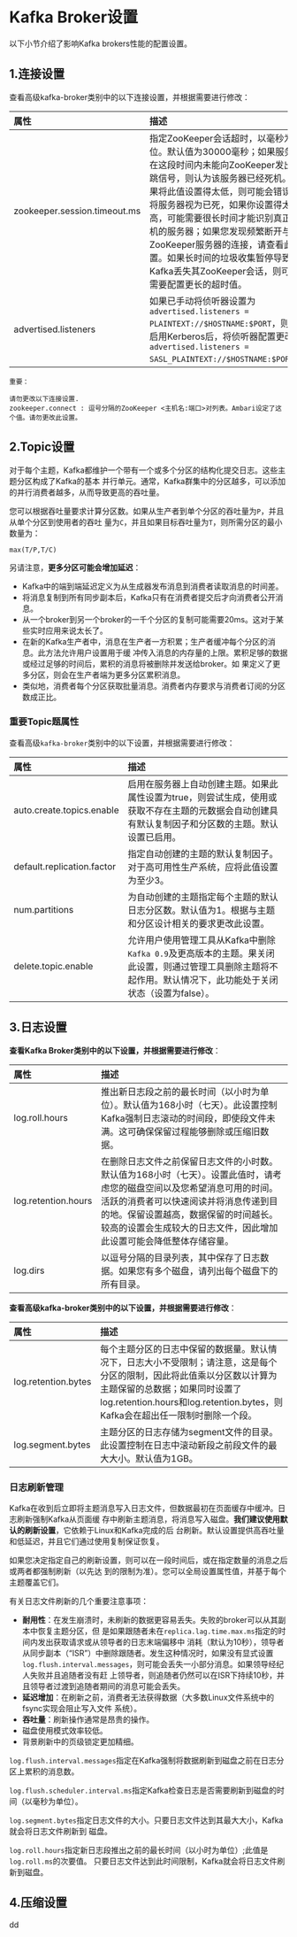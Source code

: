 Kafka Broker设置
================================================================================
以下小节介绍了影响Kafka brokers性能的配置设置。

## 1.连接设置
查看高级kafka-broker类别中的以下连接设置，并根据需要进行修改：

| 属性 | 描述 |
| :------------- | :------------- |
| zookeeper.session.timeout.ms | 指定ZooKeeper会话超时，以毫秒为单位。默认值为30000毫秒；如果服务器在这段时间内未能向ZooKeeper发出心跳信号，则认为该服务器已经死机。如果将此值设置得太低，则可能会错误地将服务器视为已死，如果你设置得太高，可能需要很长时间才能识别真正死机的服务器；如果您发现频繁断开与ZooKeeper服务器的连接，请查看此设置。如果长时间的垃圾收集暂停导致Kafka丢失其ZooKeeper会话，则可能需要配置更长的超时值。|
| advertised.listeners | 如果已手动将侦听器设置为`advertised.listeners = PLAINTEXT://$HOSTNAME:$PORT`，则在启用Kerberos后，将侦听器配置更改为`advertised.listeners = SASL_PLAINTEXT://$HOSTNAME:$PORT`。 |

```
重要：

请勿更改以下连接设置.
zookeeper.connect : 逗号分隔的ZooKeeper <主机名:端口>对列表。Ambari设定了这个值。请勿更改此设置。
```

## 2.Topic设置
对于每个主题，Kafka都维护一个带有一个或多个分区的结构化提交日志。这些主题分区构成了Kafka的基本
并行单元。通常，Kafka群集中的分区越多，可以添加的并行消费者越多，从而导致更高的吞吐量。

您可以根据吞吐量要求计算分区数。如果从生产者到单个分区的吞吐量为`P`，并且从单个分区到使用者的吞吐
量为`C`，并且如果目标吞吐量为`T`，则所需分区的最小数量为：
```
max(T/P,T/C)
```
另请注意，**更多分区可能会增加延迟**：
+ Kafka中的端到端延迟定义为从生成器发布消息到消费者读取消息的时间差。
+ 将消息复制到所有同步副本后，Kafka只有在消费者提交后才向消费者公开消息。
+ 从一个broker到另一个broker的一千个分区的复制可能需要20ms。这对于某些实时应用来说太长了。
+ 在新的Kafka生产者中，消息在生产者一方积累；生产者缓冲每个分区的消息。此方法允许用户设置用于缓
冲传入消息的内存量的上限。累积足够的数据或经过足够的时间后，累积的消息将被删除并发送给broker。如
果定义了更多分区，则会在生产者端为更多分区累积消息。
+ 类似地，消费者每个分区获取批量消息。消费者内存要求与消费者订阅的分区数成正比。

### 重要Topic题属性
查看高级`kafka-broker`类别中的以下设置，并根据需要进行修改：

| 属性 | 描述 |
| :------------- | :------------- |
| auto.create.topics.enable | 启用在服务器上自动创建主题。如果此属性设置为true，则尝试生成，使用或获取不存在主题的元数据会自动创建具有默认复制因子和分区数的主题。默认设置已启用。 |
| default.replication.factor | 指定自动创建的主题的默认复制因子。对于高可用性生产系统，应将此值设置为至少3。|
| num.partitions | 为自动创建的主题指定每个主题的默认日志分区数。默认值为1。根据与主题和分区设计相关的要求更改此设置。 |
| delete.topic.enable | 允许用户使用管理工具从Kafka中删除`Kafka 0.9`及更高版本的主题。果关闭此设置，则通过管理工具删除主题将不起作用。默认情况下，此功能处于关闭状态（设置为false）。|

## 3.日志设置
**查看Kafka Broker类别中的以下设置，并根据需要进行修改**：

| 属性 | 描述 |
| :------------- | :------------- |
| log.roll.hours | 推出新日志段之前的最长时间（以小时为单位）。默认值为168小时（七天）。此设置控制Kafka强制日志滚动的时间段，即使段文件未满。这可确保保留过程能够删除或压缩旧数据。|
| log.retention.hours | 在删除日志文件之前保留日志文件的小时数。默认值为168小时（七天）。设置此值时，请考虑您的磁盘空间以及您希望消息可用的时间。活跃的消费者可以快速阅读并将消息传递到目的地。保留设置越高，数据保留的时间越长。较高的设置会生成较大的日志文件，因此增加此设置可能会降低整体存储容量。|
| log.dirs | 以逗号分隔的目录列表，其中保存了日志数据。如果您有多个磁盘，请列出每个磁盘下的所有目录。|

**查看高级kafka-broker类别中的以下设置，并根据需要进行修改**：

| 属性 | 描述 |
| :------------- | :------------- |
| log.retention.bytes | 每个主题分区的日志中保留的数据量。默认情况下，日志大小不受限制；请注意，这是每个分区的限制，因此将此值乘以分区数以计算为主题保留的总数据；如果同时设置了log.retention.hours和log.retention.bytes，则Kafka会在超出任一限制时删除一个段。|
| log.segment.bytes | 主题分区的日志存储为segment文件的目录。此设置控制在日志中滚动新段之前段文件的最大大小。默认值为1GB。 |

### 日志刷新管理
Kafka在收到后立即将主题消息写入日志文件，但数据最初在页面缓存中缓冲。日志刷新强制Kafka从页面缓
存中刷新主题消息，将消息写入磁盘。**我们建议使用默认的刷新设置**，它依赖于Linux和Kafka完成的后
台刷新。默认设置提供高吞吐量和低延迟，并且它们通过使用复制保证恢复。

如果您决定指定自己的刷新设置，则可以在一段时间后，或在指定数量的消息之后或两者都强制刷新（以先达
到的限制为准）。您可以全局设置属性值，并基于每个主题覆盖它们。

有关日志文件刷新的几个重要注意事项：
+ **耐用性**：在发生崩溃时，未刷新的数据更容易丢失。失败的broker可以从其副本中恢复主题分区，但
是如果跟随者未在`replica.lag.time.max.ms`指定的时间内发出获取请求或从领导者的日志末端偏移中
消耗（默认为10秒），领导者从同步副本（“ISR”）中删除跟随者。发生这种情况时，如果没有显式设置
`log.flush.interval.messages`，则可能会丢失一小部分消息。如果领导经纪人失败并且追随者没有赶
上领导者，则追随者仍然可以在ISR下持续10秒，并且领导者过渡到追随者期间的消息可能会丢失。
+ **延迟增加**：在刷新之前，消费者无法获得数据（大多数Linux文件系统中的fsync实现会阻止写入文件
系统）。
+ **吞吐量**：刷新操作通常是昂贵的操作。
+ 磁盘使用模式效率较低。
+ 背景刷新中的页级锁定更加精细。

`log.flush.interval.messages`指定在Kafka强制将数据刷新到磁盘之前在日志分区上累积的消息数。

`log.flush.scheduler.interval.ms`指定Kafka检查日志是否需要刷新到磁盘的时间（以毫秒为单位）。

`log.segment.bytes`指定日志文件的大小。只要日志文件达到其最大大小，Kafka就会将日志文件刷新到
磁盘。

`log.roll.hours`指定新日志段推出之前的最长时间（以小时为单位）;此值是`log.roll.ms`的次要值。
只要日志文件达到此时间限制，Kafka就会将日志文件刷新到磁盘。

## 4.压缩设置






































dd
